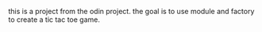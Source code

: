 this is a project from the odin project.
the goal is to use module and factory to create a tic tac toe game.